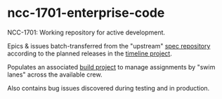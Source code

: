 # ncc-1701-enterprise-code
NCC-1701: Working repository for active development.  

Epics &amp; issues batch-transferred from the "upstream" [spec repository](https://github.com/dpcunningham/ncc-1701-enterprise-specs) according to the planned releases in the [timeline project](https://github.com/dpcunningham/ncc-1701-enterprise-specs/projects).  

Populates an associated [build project](https://github.com/dpcunningham/ncc-1701-enterprise-code/projects) to manage assignments by "swim lanes" across the available crew.  

Also contains bug issues discovered during testing and in production.
